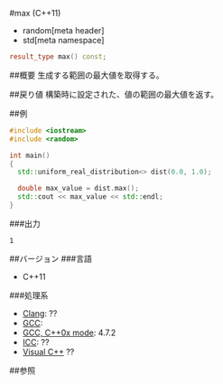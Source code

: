 #max (C++11)
* random[meta header]
* std[meta namespace]

```cpp
result_type max() const;
```

##概要
生成する範囲の最大値を取得する。


##戻り値
構築時に設定された、値の範囲の最大値を返す。


##例
```cpp
#include <iostream>
#include <random>

int main()
{
  std::uniform_real_distribution<> dist(0.0, 1.0);

  double max_value = dist.max();
  std::cout << max_value << std::endl;
}
```

###出力
```
1
```

##バージョン
###言語
- C++11

###処理系
- [Clang](/implementation.md#clang): ??
- [GCC](/implementation.md#gcc): 
- [GCC, C++0x mode](/implementation.md#gcc): 4.7.2
- [ICC](/implementation.md#icc): ??
- [Visual C++](/implementation.md#visual_cpp) ??


##参照


